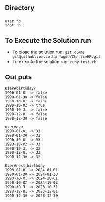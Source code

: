 ## Directory
### 
    user.rb
    test.rb

## To Execute the Solution run
- To clone the solution run:
    ```git clone git@github.com:collinsugwu/CharlieHR.git```
- To execute the solution run:
``` ruby test.rb ```

## Out puts

```
User#birthday?
1990-01-01 -> false
1990-01-30 -> false
1990-10-01 -> false
1990-10-02 -> true
1990-10-31 -> false
1990-12-01 -> false
1990-12-30 -> false

User#age
1990-01-01 -> 33
1990-01-30 -> 33
1990-10-01 -> 33
1990-10-02 -> 33
1990-10-31 -> 32
1990-12-01 -> 32
1990-12-30 -> 32

User#next_birthday
1990-01-01 -> 2024-01-01
1990-01-30 -> 2024-01-30
1990-10-01 -> 2024-10-01
1990-10-02 -> 2024-10-02
1990-10-31 -> 2023-10-31
1990-12-01 -> 2023-12-01
1990-12-30 -> 2023-12-30

```